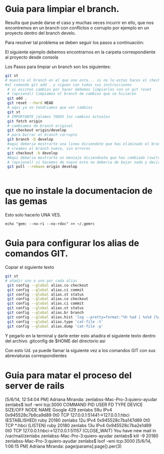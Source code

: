 Guia para limpiar el branch.
============================= 
Resulta que puede darse el caso y muchas veces incurrir en ello, que nos encontremos en un branch con conflictos o corrupto por ejemplo en un proyecto 
dentro del branch develo.

Para resolver tal problema se deben seguir los pasos a continuación:

El siguiente ejemplo debemos encontrarnos en la carpeta correspondiente al proyecto desde consola

Los Pasos para limpiar un branch son los siguientes:

```bash
git st
# muestra el branch en el que uno esta... si no lo estas haces el checkout develop, pero creo que la mayoria ya se encuentra en ese directorio, entonces te vas
#al comando git add . y siguen con todas sus instrucciones
 # si existen cambios por hacer debemos limpiarlos con un git reset
 # (opcional) limpiamos el branch de cambios que se hicieron
 git add .
 git reset --hard HEAD
 # aqui ya no tendriamos que ver cambios
 git st
 # IMPORTANTE jalamos TODOS los cambios actuales
 git fetch origin
 # cambiamos de branch original
 git checkout origin/develop
 # para borrar el branch corrupto
 git branch -D develop
 #aqui deberia mostrarte una linea diciendote que has eliminado el branch develop (Deleted branch develop)
 # creamos el branch nuevo, sin errores
 git checkout -b develop
 #Aqui deberia mostrarte un mensaje diciendoate que has cambiado (switched a new branch/develop)
 # (opcional) si hacemos de nuevo esto no deberia de bajar nada y decir que esta up-date
 git pull --rebase origin develop
 
```

que no instale la documentacion de las gemas
============================================

Esto solo hacerlo UNA VES.

```
echo "gem: --no-ri --no-rdoc" >> ~/.gemrc
```

Guia para configurar los alias de comandos GIT.
===============================================
Copiar el siguiente texto

```bash
git st
# añadir uno a uno por cada alias
 git config --global alias.co checkout 
 git config --global alias.ci commit
 git config --global alias.st status
 git config --global alias.co checkout
 git config --global alias.ci commit
 git config --global alias.st status
 git config --global alias.br branch
 git config --global alias.hist 'log --pretty=format:"%h %ad | %s%d [%an]" --graph --date=short'
 git config --global alias.type 'cat-file -t'
 git config --global alias.dump 'cat-file -p'
```


Y pegarlo en la terminal y darle enter esto añadira el siguiente texto dentro del archivo .gitconfig de $HOME del directorio así

Con esto Ud. ya puede llamar la siguiente vez a los comandos GIT con sus abreviaturas correspondientes

Guia para matar el proceso del server de rails
==============================================
[5/6/14, 12:54:04 PM] Adriana Miranda: zenlabss-Mac-Pro-3:quiero-ayudar zenlabs$ lsof -wni tcp:3000
COMMAND     PID    USER   FD   TYPE             DEVICE SIZE/OFF NODE NAME
Google      429 zenlabs   59u  IPv4 0x945528c7b8ca9d89      0t0  TCP 127.0.0.1:51441->127.0.0.1:hbci (ESTABLISHED)
ruby      20180 zenlabs   12u  IPv4 0x945528c7ba147d89      0t0  TCP *:hbci (LISTEN)
ruby      20180 zenlabs   13u  IPv4 0x945528c7ba2e1d89      0t0  TCP 127.0.0.1:hbci->127.0.0.1:51157 (CLOSE_WAIT)
You have new mail in /var/mail/zenlabs
zenlabss-Mac-Pro-3:quiero-ayudar zenlabs$ kill -9 20180
zenlabss-Mac-Pro-3:quiero-ayudar zenlabs$ lsof -wni tcp:3000
[5/6/14, 1:06:15 PM] Adriana Miranda: page(params[:page]).per(3)